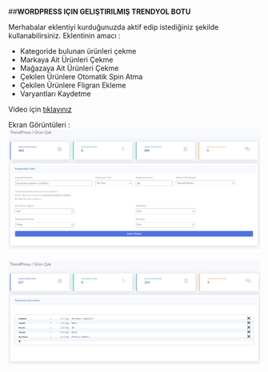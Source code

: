 ##**WORDPRESS IÇIN GELIŞTIRILMIŞ TRENDYOL BOTU**

Merhabalar eklentiyi kurduğunuzda aktif edip istediğiniz şekilde kullanabilirsiniz.
Eklentinin amacı :
- Kategoride bulunan ürünleri çekme
- Markaya Ait Ürünleri Çekme
- Mağazaya Ait Ürünleri Çekme
- Çekilen Ürünlere Otomatik Spin Atma
- Çekilen Ürünlere Fligran Ekleme
- Varyantları Kaydetme

Video için [tıklayınız](https://youtu.be/6xIa65QHNVE "tıklayınız")


Ekran Görüntüleri :
[![Kategori](https://raw.githubusercontent.com/benahmetcelik/trendpress/main/ss/kategori.PNG?token=GHSAT0AAAAAAB67YIZ4MZSCD5TTM2O6PD3GZAB3GLQ "Kategori")](https://github.com/benahmetcelik/trendpress/blob/main/ss/kategori.PNG "Kategori")

[![Spin](https://raw.githubusercontent.com/benahmetcelik/trendpress/main/ss/spin.PNG?token=GHSAT0AAAAAAB67YIZ4MICBRWGAZHX37DU4ZAB3HXQ "Spin")](https://raw.githubusercontent.com/benahmetcelik/trendpress/main/ss/spin.PNG?token=GHSAT0AAAAAAB67YIZ4MICBRWGAZHX37DU4ZAB3HXQ "Spin")
